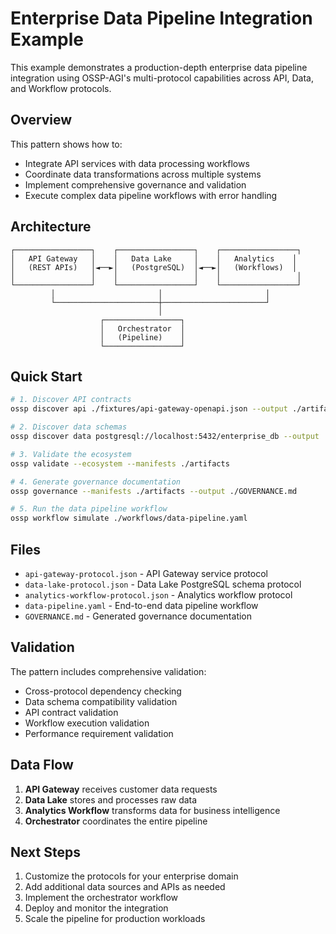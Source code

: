 # Enterprise Data Pipeline Integration Example

This example demonstrates a production-depth enterprise data pipeline integration using OSSP-AGI's multi-protocol capabilities across API, Data, and Workflow protocols.

## Overview

This pattern shows how to:
- Integrate API services with data processing workflows
- Coordinate data transformations across multiple systems
- Implement comprehensive governance and validation
- Execute complex data pipeline workflows with error handling

## Architecture

```
┌─────────────────┐    ┌─────────────────┐    ┌─────────────────┐
│   API Gateway   │    │   Data Lake     │    │   Analytics    │
│   (REST APIs)   │◄──►│   (PostgreSQL)  │◄──►│   (Workflows)  │
│                 │    │                 │    │                 │
└─────────────────┘    └─────────────────┘    └─────────────────┘
         │                       │                       │
         └───────────────────────┼───────────────────────┘
                                 │
                    ┌─────────────────┐
                    │   Orchestrator  │
                    │   (Pipeline)    │
                    └─────────────────┘
```

## Quick Start

```bash
# 1. Discover API contracts
ossp discover api ./fixtures/api-gateway-openapi.json --output ./artifacts/api-gateway

# 2. Discover data schemas
ossp discover data postgresql://localhost:5432/enterprise_db --output ./artifacts/data-lake

# 3. Validate the ecosystem
ossp validate --ecosystem --manifests ./artifacts

# 4. Generate governance documentation
ossp governance --manifests ./artifacts --output ./GOVERNANCE.md

# 5. Run the data pipeline workflow
ossp workflow simulate ./workflows/data-pipeline.yaml
```

## Files

- `api-gateway-protocol.json` - API Gateway service protocol
- `data-lake-protocol.json` - Data Lake PostgreSQL schema protocol
- `analytics-workflow-protocol.json` - Analytics workflow protocol
- `data-pipeline.yaml` - End-to-end data pipeline workflow
- `GOVERNANCE.md` - Generated governance documentation

## Validation

The pattern includes comprehensive validation:
- Cross-protocol dependency checking
- Data schema compatibility validation
- API contract validation
- Workflow execution validation
- Performance requirement validation

## Data Flow

1. **API Gateway** receives customer data requests
2. **Data Lake** stores and processes raw data
3. **Analytics Workflow** transforms data for business intelligence
4. **Orchestrator** coordinates the entire pipeline

## Next Steps

1. Customize the protocols for your enterprise domain
2. Add additional data sources and APIs as needed
3. Implement the orchestrator workflow
4. Deploy and monitor the integration
5. Scale the pipeline for production workloads

